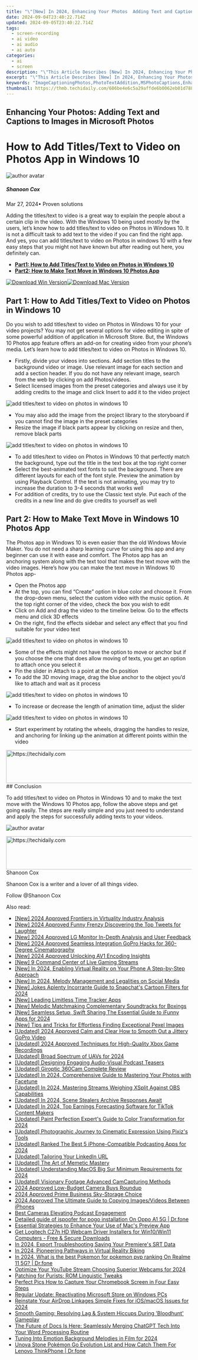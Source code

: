 ```yaml
---
title: "\"[New] In 2024, Enhancing Your Photos  Adding Text and Captions to Images in Microsoft Photos\""
date: 2024-09-04T23:40:22.714Z
updated: 2024-09-05T23:40:22.714Z
tags: 
  - screen-recording
  - ai video
  - ai audio
  - ai auto
categories: 
  - ai
  - screen
description: "\"This Article Describes [New] In 2024, Enhancing Your Photos: Adding Text and Captions to Images in Microsoft Photos\""
excerpt: "\"This Article Describes [New] In 2024, Enhancing Your Photos: Adding Text and Captions to Images in Microsoft Photos\""
keywords: "ImageCaptioningPhotos,PhotoTextAddition,MSPhotoCaptions,EnhanceImageText,TextinMSPhoto,CaptionedImages,ImagesWithTextMS"
thumbnail: https://thmb.techidaily.com/606be4e6c5a29affde6b0062eb01d7884930a95dd58e84baf4df0ccd1b6b1a9d.jpg
---
```


## Enhancing Your Photos: Adding Text and Captions to Images in Microsoft Photos

# How to Add Titles/Text to Video on Photos App in Windows 10

![author avatar](https://images.wondershare.com/filmora/article-images/shannon-cox.jpg)

##### Shanoon Cox

 Mar 27, 2024• Proven solutions

Adding the titles/text to video is a great way to explain the people about a certain clip in the video. With the Windows 10 being used mostly by the users, let’s know how to add titles/text to video on Photos in Windows 10\. It is not a difficult task to add text to the video if you can find the right app. And yes, you can add titles/text to video on Photos in windows 10 with a few easy steps that you might not have known but after reading out here, you definitely can.

* [**Part1: How to Add Titles/Text to Video on Photos in Windows 10**](#part1)
* [**Part2: How to Make Text Move in Windows 10 Photos App**](#part2)

[![Download Win Version](https://images.wondershare.com/filmora/guide/download-btn-win.jpg)](https://tools.techidaily.com/wondershare/filmora/download/)[![Download Mac Version](https://images.wondershare.com/filmora/guide/download-btn-mac.jpg)](https://tools.techidaily.com/wondershare/filmora/download/)

## Part 1: How to Add Titles/Text to Video on Photos in Windows 10

Do you wish to add titles/text to video on Photos in Windows 10 for your video projects? You may not get several options for video editing in spite of some powerful addition of application in Microsoft Store. But, the Windows 10 Photos app feature offers an add-on for creating video from your phone’s media. Let’s learn how to add titles/text to video on Photos in Windows 10.

* Firstly, divide your videos into sections. Add section titles to the background video or image. Use relevant image for each section and add a section header. If you do not have any relevant image, search from the web by clicking on add Photos/videos.
* Select licensed images from the preset categories and always use it by adding credits to the image and click Insert to add it to the video project

![add titles/text to video on photos in windows 10](https://images.wondershare.com/filmora/article-images/add-text-photos-app.jpg)

* You may also add the image from the project library to the storyboard if you cannot find the image in the preset categories
* Resize the image if black parts appear by clicking on resize and then, remove black parts

![add titles/text to video on photos in windows 10](https://images.wondershare.com/filmora/article-images/resize-photos-app.jpg)

* To add titles/text to video on Photos in Windows 10 that perfectly match the background, type out the title in the text box at the top right corner
* Select the best-animated text fonts to suit the background. There are different layouts for each of the font style. Preview the animation by using Playback Control. If the text is not animating, you may try to increase the duration to 3-4 seconds that works well
* For addition of credits, try to use the Classic text style. Put each of the credits in a new line and do give credits to yourself as well

## Part 2: How to Make Text Move in Windows 10 Photos App

The Photos app in Windows 10 is even easier than the old Windows Movie Maker. You do not need a sharp learning curve for using this app and any beginner can use it with ease and comfort. The Photos app has an anchoring system along with the text tool that makes the text move with the video images. Here’s how you can make the text move in Windows 10 Photos app-

* Open the Photos app
* At the top, you can find “Create” option in blue color and choose it. From the drop-down menu, select the custom video with the music option. At the top right corner of the video, check the box you wish to edit
* Click on Add and drag the video to the timeline below. Go to the effects menu and click 3D effects
* On the right, find the effects sidebar and select any effect that you find suitable for your video text

![add titles/text to video on photos in windows 10](https://images.wondershare.com/filmora/article-images/effects-photos.jpg)

* Some of the effects might not have the option to move or anchor but if you choose the one that does allow moving of texts, you get an option to attach once you select it
* Pin the slider in Attach to a point at the On position
* To add the 3D moving image, drag the blue anchor to the object you’d like to attach and wait as it process

![add titles/text to video on photos in windows 10](https://images.wondershare.com/filmora/article-images/attach-effects-photos-min.jpg)

* To increase or decrease the length of animation time, adjust the slider

![add titles/text to video on photos in windows 10](https://images.wondershare.com/filmora/article-images/edit-text-photos.jpg)

* Start experiment by rotating the wheels, dragging the handles to resize, and anchoring for linking up the animation at different points within the video

<!-- affiliate ads begin -->
<a href="https://dhgate.sjv.io/c/5597632/1186802/12108" target="_top" id="1186802">
  <img src="//a.impactradius-go.com/display-ad/12108-1186802" border="0" alt="https://techidaily.com" width="728" height="90"/>
</a>
<img height="0" width="0" src="https://dhgate.sjv.io/i/5597632/1186802/12108" style="position:absolute;visibility:hidden;" border="0" />
<!-- affiliate ads end -->
## Conclusion

To add titles/text to video on Photos in Windows 10 and to make the text move with the Windows 10 Photos app, follow the above steps and get going easily. The steps are really simple and you just need to understand and apply the steps for successfully adding texts to your videos.

![author avatar](https://images.wondershare.com/filmora/article-images/shannon-cox.jpg)

<!-- affiliate ads begin -->
<a href="https://appsumo.8odi.net/c/5597632/2049370/7443" target="_top" id="2049370">
  <img src="//a.impactradius-go.com/display-ad/7443-2049370" border="0" alt="https://techidaily.com" width="728" height="90"/>
</a>
<img height="0" width="0" src="https://appsumo.8odi.net/i/5597632/2049370/7443" style="position:absolute;visibility:hidden;" border="0" />
<!-- affiliate ads end -->
Shanoon Cox

Shanoon Cox is a writer and a lover of all things video.

Follow @Shanoon Cox


<ins class="adsbygoogle"
     style="display:block"
     data-ad-format="autorelaxed"
     data-ad-client="ca-pub-7571918770474297"
     data-ad-slot="1223367746"></ins>



<ins class="adsbygoogle"
     style="display:block"
     data-ad-client="ca-pub-7571918770474297"
     data-ad-slot="8358498916"
     data-ad-format="auto"
     data-full-width-responsive="true"></ins>


<span class="atpl-alsoreadstyle">Also read:</span>
<div><ul>
<li><a href="https://article-helps.techidaily.com/new-2024-approved-frontiers-in-virtuality-industry-analysis/"><u>[New] 2024 Approved  Frontiers in Virtuality  Industry Analysis</u></a></li>
<li><a href="https://twitter-videos.techidaily.com/new-2024-approved-funny-frenzy-discovering-the-top-tweets-for-laughter/"><u>[New] 2024 Approved  Funny Frenzy  Discovering the Top Tweets for Laughter</u></a></li>
<li><a href="https://article-helps.techidaily.com/new-2024-approved-lg-monitor-in-depth-analysis-and-user-feedback/"><u>[New] 2024 Approved  LG Monitor  In-Depth Analysis and User Feedback</u></a></li>
<li><a href="https://article-helps.techidaily.com/new-2024-approved-seamless-integration-gopro-hacks-for-360-degree-cinematography/"><u>[New] 2024 Approved  Seamless Integration  GoPro Hacks for 360-Degree Cinematography</u></a></li>
<li><a href="https://article-helps.techidaily.com/new-2024-approved-unlocking-av1-encoding-insights/"><u>[New] 2024 Approved  Unlocking AV1 Encoding Insights</u></a></li>
<li><a href="https://article-helps.techidaily.com/new-9-command-center-of-live-gaming-streams/"><u>[New] 9 Command Center of Live Gaming Streams</u></a></li>
<li><a href="https://article-helps.techidaily.com/new-in-2024-enabling-virtual-reality-on-your-phone-a-step-by-step-approach/"><u>[New] In 2024, Enabling Virtual Reality on Your Phone  A Step-by-Step Approach</u></a></li>
<li><a href="https://article-helps.techidaily.com/new-in-2024-melody-management-and-legalities-on-social-media/"><u>[New] In 2024, Melody Management and Legalities on Social Media</u></a></li>
<li><a href="https://article-helps.techidaily.com/new-jokes-aplenty-incorrante-guide-to-snapchats-cartoon-filters-for-2024/"><u>[New] Jokes Aplenty  Incorrante Guide to Snapchat's Cartoon Filters for 2024</u></a></li>
<li><a href="https://article-helps.techidaily.com/new-leading-limitless-time-tracker-apps/"><u>[New] Leading Limitless Time Tracker Apps</u></a></li>
<li><a href="https://article-helps.techidaily.com/new-melodic-matchmaking-complementary-soundtracks-for-boxings/"><u>[New] Melodic Matchmaking  Complementary Soundtracks for Boxings</u></a></li>
<li><a href="https://article-helps.techidaily.com/new-seamless-setup-swift-sharing-the-essential-guide-to-ifunny-apps-for-2024/"><u>[New] Seamless Setup, Swift Sharing  The Essential Guide to iFunny Apps for 2024</u></a></li>
<li><a href="https://article-helps.techidaily.com/new-tips-and-tricks-for-effortless-finding-exceptional-pexel-images/"><u>[New] Tips and Tricks for Effortless Finding Exceptional Pexel Images</u></a></li>
<li><a href="https://article-helps.techidaily.com/updated-2024-approved-calm-and-clear-how-to-smooth-out-a-jittery-gopro-video/"><u>[Updated] 2024 Approved  Calm and Clear  How to Smooth Out a Jittery GoPro Video</u></a></li>
<li><a href="https://screen-mirroring-recording.techidaily.com/updated-2024-approved-techniques-for-high-quality-xbox-game-recordings/"><u>[Updated] 2024 Approved  Techniques for High-Quality Xbox Game Recordings</u></a></li>
<li><a href="https://article-helps.techidaily.com/updated-broad-spectrum-of-uavs-for-2024/"><u>[Updated] Broad Spectrum of UAVs for 2024</u></a></li>
<li><a href="https://article-helps.techidaily.com/updated-designing-engaging-audio-visual-podcast-teasers/"><u>[Updated] Designing Engaging Audio-Visual Podcast Teasers</u></a></li>
<li><a href="https://article-helps.techidaily.com/updated-giroptic-360cam-complete-review/"><u>[Updated] Giroptic 360Cam Complete Review</u></a></li>
<li><a href="https://article-helps.techidaily.com/updated-in-2024-comprehensive-guide-to-mastering-your-photos-with-facetune/"><u>[Updated] In 2024, Comprehensive Guide to Mastering Your Photos with Facetune</u></a></li>
<li><a href="https://article-helps.techidaily.com/updated-in-2024-mastering-streams-weighing-xsplit-against-obs-capabilities/"><u>[Updated] In 2024, Mastering Streams  Weighing XSplit Against OBS Capabilities</u></a></li>
<li><a href="https://article-helps.techidaily.com/updated-in-2024-scene-stealers-archive-responses-await/"><u>[Updated] In 2024, Scene Stealers Archive  Responses Await</u></a></li>
<li><a href="https://tiktok-video-recordings.techidaily.com/updated-in-2024-top-earnings-forecasting-software-for-tiktok-content-makers/"><u>[Updated] In 2024, Top Earnings Forecasting Software for TikTok Content Makers</u></a></li>
<li><a href="https://article-helps.techidaily.com/updated-paint-perfection-experts-guide-to-color-transformation-for-2024/"><u>[Updated] Paint Perfection  Expert's Guide to Color Transformation for 2024</u></a></li>
<li><a href="https://article-helps.techidaily.com/updated-photographic-journey-to-cinematic-expression-using-pixizs-tools/"><u>[Updated] Photographic Journey to Cinematic Expression Using Pixiz's Tools</u></a></li>
<li><a href="https://article-helps.techidaily.com/updated-ranked-the-best-5-iphone-compatible-podcasting-apps-for-2024/"><u>[Updated] Ranked  The Best 5 iPhone-Compatible Podcasting Apps for 2024</u></a></li>
<li><a href="https://article-helps.techidaily.com/updated-tailoring-your-linkedin-url/"><u>[Updated] Tailoring Your LinkedIn URL</u></a></li>
<li><a href="https://article-helps.techidaily.com/updated-the-art-of-memetic-mastery/"><u>[Updated] The Art of Memetic Mastery</u></a></li>
<li><a href="https://article-helps.techidaily.com/updated-understanding-macos-big-sur-minimum-requirements-for-2024/"><u>[Updated] Understanding MacOS Big Sur  Minimum Requirements for 2024</u></a></li>
<li><a href="https://on-screen-recording.techidaily.com/updated-visionary-footage-advanced-camcapturing-methods/"><u>[Updated] Visionary Footage  Advanced CamCapturing Methods</u></a></li>
<li><a href="https://article-helps.techidaily.com/2024-approved-low-budget-camera-buys-roundup/"><u>2024 Approved  Low-Budget Camera Buys Roundup</u></a></li>
<li><a href="https://article-helps.techidaily.com/2024-approved-prime-business-sky-storage-choice/"><u>2024 Approved  Prime Business Sky-Storage Choice</u></a></li>
<li><a href="https://article-helps.techidaily.com/2024-approved-the-ultimate-guide-to-copying-imagesvideos-between-iphones/"><u>2024 Approved  The Ultimate Guide to Copying Images/Videos Between iPhones</u></a></li>
<li><a href="https://extra-tips.techidaily.com/best-cameras-elevating-podcast-engagement/"><u>Best Cameras Elevating Podcast Engagement</u></a></li>
<li><a href="https://android-pokemon-go.techidaily.com/detailed-guide-of-ispoofer-for-pogo-installation-on-oppo-a1-5g-drfone-by-drfone-virtual-android/"><u>Detailed guide of ispoofer for pogo installation On Oppo A1 5G | Dr.fone</u></a></li>
<li><a href="https://article-helps.techidaily.com/essential-strategies-to-enhance-your-use-of-macs-preview-app/"><u>Essential Strategies to Enhance Your Use of Mac's Preview App</u></a></li>
<li><a href="https://hardware-updates.techidaily.com/get-logitech-c27n-hd-webcam-driver-installers-for-win10win11-computers-free-and-secure-downloads/"><u>Get Logitech C27n HD Webcam Driver Installers for Win10/Win11 Computers - Free & Secure Downloads</u></a></li>
<li><a href="https://some-techniques.techidaily.com/in-2024-export-troubleshooting-saving-your-premieres-srt-data/"><u>In 2024, Export Troubleshooting  Saving Your Premiere's SRT Data</u></a></li>
<li><a href="https://article-helps.techidaily.com/in-2024-pioneering-pathways-in-virtual-reality-biking/"><u>In 2024, Pioneering Pathways in Virtual Reality Biking</u></a></li>
<li><a href="https://pokemon-go-android.techidaily.com/in-2024-what-is-the-best-pokemon-for-pokemon-pvp-ranking-on-realme-11-5g-drfone-by-drfone-virtual-android/"><u>In 2024, What is the best Pokemon for pokemon pvp ranking On Realme 11 5G? | Dr.fone</u></a></li>
<li><a href="https://facebook-record-videos.techidaily.com/optimize-your-youtube-stream-choosing-superior-webcams-for-2024/"><u>Optimize Your YouTube Stream  Choosing Superior Webcams for 2024</u></a></li>
<li><a href="https://games-able.techidaily.com/patching-for-purists-rom-linguistic-tweaks/"><u>Patching for Purists: ROM Linguistic Tweaks</u></a></li>
<li><a href="https://visual-screen-recording.techidaily.com/perfect-pics-how-to-capture-your-chromebook-screen-in-four-easy-steps/"><u>Perfect Pics  How to Capture Your Chromebook Screen in Four Easy Steps</u></a></li>
<li><a href="https://win11.techidaily.com/regular-update-reactivating-microsoft-store-on-windows-pcs/"><u>Regular Update: Reactivating Microsoft Store on Windows PCs</u></a></li>
<li><a href="https://extra-approaches.techidaily.com/reinstate-your-airdrop-linkages-simple-fixes-for-iosmacos-issues-for-2024/"><u>Reinstate Your AirDrop Linkages  Simple Fixes for iOS/macOS Issues for 2024</u></a></li>
<li><a href="https://win-able.techidaily.com/smooth-gaming-resolving-lag-and-system-hiccups-during-bloodhunt-gameplay/"><u>Smooth Gaming: Resolving Lag & System Hiccups During 'Bloodhunt' Gameplay</u></a></li>
<li><a href="https://tech-haven.techidaily.com/the-future-of-docs-is-here-seamlessly-merging-chatgpt-tech-into-your-word-processing-routine/"><u>The Future of Docs Is Here: Seamlessly Merging ChatGPT Tech Into Your Word Processing Routine</u></a></li>
<li><a href="https://article-helps.techidaily.com/tuning-into-emotion-background-melodies-in-film-for-2024/"><u>Tuning Into Emotion  Background Melodies in Film for 2024</u></a></li>
<li><a href="https://android-pokemon-go.techidaily.com/unova-stone-pokemon-go-evolution-list-and-how-catch-them-for-lenovo-thinkphone-drfone-by-drfone-virtual-android/"><u>Unova Stone Pokémon Go Evolution List and How Catch Them For Lenovo ThinkPhone | Dr.fone</u></a></li>
</ul></div>

